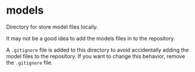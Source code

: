 # models

Directory for store model files locally.

It may not be a good idea to add the models files in to the repository.

A `.gitignore` file is added to this directory to avoid accidentally adding the model files to the repository. If you want to change this behavior, remove the `.gitignore` file.